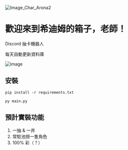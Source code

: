![Image_Char_Arona2](https://github.com/henryauyong/ShittimChestDiscordBot/assets/26832631/e1c7de59-2520-4107-83bc-858fec3a3ecc)

# 歡迎來到希迪姆的箱子，老師！

Discord 抽卡機器人

每天自動更新資料庫

![image](https://github.com/henryauyong/ShittimChestDiscordBot/assets/26832631/b0ddcdc6-483e-49b3-949a-d379ea3385b1)

## 安裝

``pip install -r requirements.txt``

``py main.py``

## 預計實裝功能

1.  一抽 & 一井
2.  常駐池撈一隻角色
3.  100% 彩（？）
